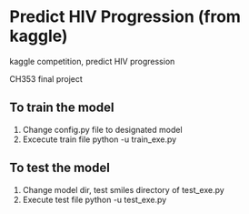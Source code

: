 # Predict HIV Progression (from kaggle)

kaggle competition, predict HIV progression

CH353 final project


## To train the model
1. Change config.py file to designated model
2. Excecute train file
    python -u train_exe.py

## To test the model
1. Change model dir, test smiles directory of test_exe.py
2. Execute test file
    python -u test_exe.py

